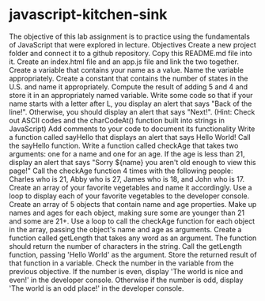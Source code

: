# javascript-kitchen-sink
The objective of this lab assignment is to practice using the fundamentals of JavaScript that were explored in lecture.  Objectives Create a new project folder and connect it to a github repository. Copy this README.md file into it. Create an index.html file and an app.js file and link the two together. Create a variable that contains your name as a value. Name the variable appropriately. Create a constant that contains the number of states in the U.S. and name it appropriately. Compute the result of adding 5 and 4 and store it in an appropriately named variable. Write some code so that if your name starts with a letter after L, you display an alert that says "Back of the line!". Otherwise, you should display an alert that says "Next!". (Hint: Check out ASCII codes and the charCodeAt() function built into strings in JavaScript) Add comments to your code to document its functionality Write a function called sayHello that displays an alert that says Hello World! Call the sayHello function. Write a function called checkAge that takes two arguments: one for a name and one for an age. If the age is less than 21, display an alert that says "Sorry ${name} you aren't old enough to view this page!" Call the checkAge function 4 times with the following people: Charles who is 21, Abby who is 27, James who is 18, and John who is 17. Create an array of your favorite vegetables and name it accordingly. Use a loop to display each of your favorite vegetables to the developer console. Create an array of 5 objects that contain name and age properties. Make up names and ages for each object, making sure some are younger than 21 and some are 21+. Use a loop to call the checkAge function for each object in the array, passing the object's name and age as arguments. Create a function called getLength that takes any word as an argument. The function should return the number of characters in the string. Call the getLength function, passing 'Hello World' as the argument. Store the returned result of that function in a variable. Check the number in the variable from the previous objective. If the number is even, display 'The world is nice and even!' in the developer console. Otherwise if the number is odd, display 'The world is an odd place!' in the developer console.
